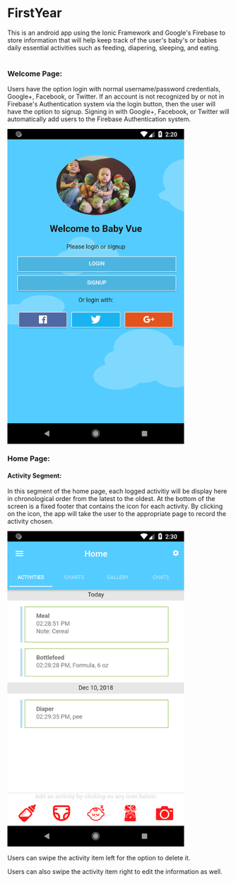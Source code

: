 # FirstYear
This is an android app using the Ionic Framework and Google's Firebase to store information that will help keep track of the user's baby's or babies daily essential activities such as feeding, diapering, sleeping, and eating.
<br/>
<br/>

### Welcome Page:<br/>

Users have the option login with normal username/password credentials, Google+, Facebook, or Twitter. If an account is not recognized by or not in Firebase's Authentication system via the login button, then the user will have the option to signup. Signing in with Google+, Facebook, or Twitter will automatically add users to the Firebase Authentication system. 

<img align="center" src="Readme_screenshots/welcome.png" width="400" />
<br/>

### Home Page: 


#### Activity Segment:
In this segment of the home page, each logged activitiy will be display here in chronological order from the latest to the oldest. At the bottom of the screen is a fixed footer that contains the icon for each activity. By clicking on the icon, the app will take the user to the appropriate page to record the activity chosen. 

<img src="Readme_screenshots/home.png" width="400" />
<br/>

Users can swipe the activity item left for the option to delete it.

Users can also swipe the activity item right to edit the information as well. 



